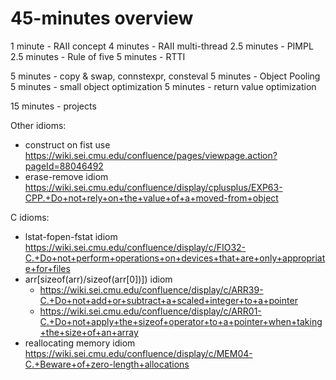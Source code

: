 # 45-minutes overview
1 minute - RAII concept
4 minutes - RAII multi-thread
2.5 minutes - PIMPL
2.5 minutes - Rule of five
5 minutes - RTTI

5 minutes - copy & swap, connstexpr, consteval
5 minutes - Object Pooling
5 minutes - small object optimization
5 minutes - return value optimization

15 minutes - projects

Other idioms:
- construct on fist use https://wiki.sei.cmu.edu/confluence/pages/viewpage.action?pageId=88046492
- erase-remove idiom https://wiki.sei.cmu.edu/confluence/display/cplusplus/EXP63-CPP.+Do+not+rely+on+the+value+of+a+moved-from+object


C idioms:
- lstat-fopen-fstat idiom https://wiki.sei.cmu.edu/confluence/display/c/FIO32-C.+Do+not+perform+operations+on+devices+that+are+only+appropriate+for+files
- arr[sizeof(arr)/sizeof(arr[0])]) idiom 
    - https://wiki.sei.cmu.edu/confluence/display/c/ARR39-C.+Do+not+add+or+subtract+a+scaled+integer+to+a+pointer
    - https://wiki.sei.cmu.edu/confluence/display/c/ARR01-C.+Do+not+apply+the+sizeof+operator+to+a+pointer+when+taking+the+size+of+an+array
- reallocating memory idiom https://wiki.sei.cmu.edu/confluence/display/c/MEM04-C.+Beware+of+zero-length+allocations
